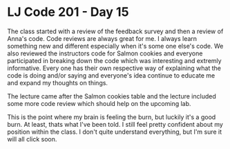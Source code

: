 # LJ Code 201 - Day 15

The class started with a review of the feedback survey and then a review of Anna's code. Code reviews are always great for me. I always learn something new and different especially when it's some one else's code. We also reviewed the instructors code for Salmon cookies and everyone participated in breaking down the code which was interesting and extremly informative. Every one has their own respective way of explaining what the code is doing and/or saying and everyone's idea continue to educate me and expand my thoughts on things.

The lecture came after the Salmon cookies table and the lecture included some more code review which should help on the upcoming lab. 

This is the point where my brain is feeling the burn, but luckily it's a good burn. At least, thats what I've been told. I still feel pretty confident about my position within the class. I don't quite understand everything, but I'm sure it will all click soon. 